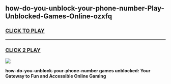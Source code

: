 
## how-do-you-unblock-your-phone-number-Play-Unblocked-Games-Online-ozxfq
<h3>
<a href="https://premium76.site?title=how-do-you-unblock-your-phone-number&ref=25A">CLICK TO PLAY</a></h3>
<hr>

<h3>
<a href="https://premium76.site?title=how-do-you-unblock-your-phone-number&ref=25A">CLICK 2 PLAY</a>
  
</h3>

<a href="https://premium76.site?title=how-do-you-unblock-your-phone-number&ref=25A"><img src="https://clearcache.store/games.png"></a>


**how-do-you-unblock-your-phone-number games unblocked: Your Gateway to Fun and Accessible Online Gaming**
